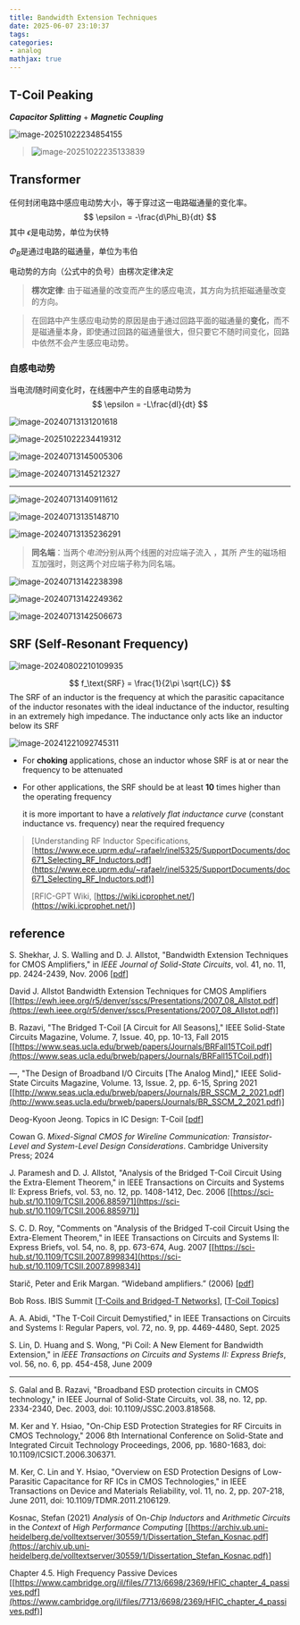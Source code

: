 ```yaml
---
title: Bandwidth Extension Techniques
date: 2025-06-07 23:10:37
tags:
categories:
- analog
mathjax: true
---
```




## T-Coil Peaking

***Capacitor Splitting*** + ***Magnetic Coupling***

![image-20251022234854155](bw-extension/image-20251022234854155.png)

> ![image-20251022235133839](bw-extension/image-20251022235133839.png)





## Transformer

任何封闭电路中感应电动势大小，等于穿过这一电路磁通量的变化率。
$$
\epsilon = -\frac{d\Phi_B}{dt}
$$
其中 $\epsilon$是电动势，单位为伏特

$\Phi_B$是通过电路的磁通量，单位为韦伯

电动势的方向（公式中的负号）由楞次定律决定

> **楞次定律**: 由于磁通量的改变而产生的感应电流，其方向为抗拒磁通量改变的方向。

> 在回路中产生感应电动势的原因是由于通过回路平面的磁通量的**变化**，而不是磁通量本身，即使通过回路的磁通量很大，但只要它不随时间变化，回路中依然不会产生感应电动势。



### 自感电动势

当电流$I$随时间变化时，在线圈中产生的自感电动势为
$$
\epsilon = -L\frac{dI}{dt}
$$


![image-20240713131201618](bw-extension/image-20240713131201618.png)

![image-20251022234419312](bw-extension/image-20251022234419312.png)

![image-20240713145005306](bw-extension/image-20240713145005306.png)

![image-20240713145212327](bw-extension/image-20240713145212327.png)





---

![image-20240713140911612](bw-extension/image-20240713140911612.png)

![image-20240713135148710](bw-extension/image-20240713135148710.png)

![image-20240713135236291](bw-extension/image-20240713135236291.png)

> **同名端**：当两个*电流*分别从两个线圈的对应端子流入 ，其所 产生的磁场相互加强时，则这两个对应端子称为同名端。

![image-20240713142238398](bw-extension/image-20240713142238398.png)

![image-20240713142249362](bw-extension/image-20240713142249362.png)

![image-20240713142506673](bw-extension/image-20240713142506673.png)


## SRF (Self-Resonant Frequency)

![image-20240802210109935](bw-extension/image-20240802210109935.png)


$$
f_\text{SRF} = \frac{1}{2\pi \sqrt{LC}}
$$
The SRF of an inductor is the frequency at which the parasitic capacitance of the inductor resonates with the ideal inductance of the inductor, resulting in an extremely high impedance. The inductance only acts like an inductor below its SRF

![image-20241221092745311](bw-extension/image-20241221092745311.png)

- For **choking** applications, chose an inductor whose SRF is at or near the frequency to be attenuated

- For other applications, the SRF should be at least **10** times higher than the operating frequency

  it is more important to have a *relatively flat inductance curve* (constant inductance vs. frequency) near the required frequency



> [Understanding RF Inductor Specifications, [https://www.ece.uprm.edu/~rafaelr/inel5325/SupportDocuments/doc671_Selecting_RF_Inductors.pdf](https://www.ece.uprm.edu/~rafaelr/inel5325/SupportDocuments/doc671_Selecting_RF_Inductors.pdf)]
>
> [RFIC-GPT Wiki, [https://wiki.icprophet.net/](https://wiki.icprophet.net/)]




## reference

S. Shekhar, J. S. Walling and D. J. Allstot, "Bandwidth Extension Techniques for CMOS Amplifiers," in *IEEE Journal of Solid-State Circuits*, vol. 41, no. 11, pp. 2424-2439, Nov. 2006 [[pdf](https://people.engr.tamu.edu/spalermo/ecen689_oi/2006_passive_bw_extension_techniques_shekhar_jssc.pdf)]

David J. Allstot Bandwidth Extension Techniques for CMOS Amplifiers [[https://ewh.ieee.org/r5/denver/sscs/Presentations/2007_08_Allstot.pdf](https://ewh.ieee.org/r5/denver/sscs/Presentations/2007_08_Allstot.pdf)]

B. Razavi, "The Bridged T-Coil [A Circuit for All Seasons]," IEEE Solid-State Circuits Magazine, Volume. 7, Issue. 40, pp. 10-13, Fall 2015 [[https://www.seas.ucla.edu/brweb/papers/Journals/BRFall15TCoil.pdf](https://www.seas.ucla.edu/brweb/papers/Journals/BRFall15TCoil.pdf)]

—, "The Design of Broadband I/O Circuits [The Analog Mind]," IEEE Solid-State Circuits Magazine, Volume. 13, Issue. 2, pp. 6-15, Spring 2021 [[http://www.seas.ucla.edu/brweb/papers/Journals/BR_SSCM_2_2021.pdf](http://www.seas.ucla.edu/brweb/papers/Journals/BR_SSCM_2_2021.pdf)]

Deog-Kyoon Jeong. Topics in IC Design: T-Coil [[pdf](https://ocw.snu.ac.kr/sites/default/files/NOTE/Lec%2010%20-%20Bandwidth%20Extension%20Techniques.pdf)]

Cowan G. *Mixed-Signal CMOS for Wireline Communication: Transistor-Level and System-Level Design Considerations*. Cambridge University Press; 2024

J. Paramesh and D. J. Allstot, "Analysis of the Bridged T-Coil Circuit Using the Extra-Element Theorem," in IEEE Transactions on Circuits and Systems II: Express Briefs, vol. 53, no. 12, pp. 1408-1412, Dec. 2006 [[https://sci-hub.st/10.1109/TCSII.2006.885971](https://sci-hub.st/10.1109/TCSII.2006.885971)]

S. C. D. Roy, "Comments on "Analysis of the Bridged T-coil Circuit Using the Extra-Element Theorem," in IEEE Transactions on Circuits and Systems II: Express Briefs, vol. 54, no. 8, pp. 673-674, Aug. 2007 [[https://sci-hub.st/10.1109/TCSII.2007.899834](https://sci-hub.st/10.1109/TCSII.2007.899834)]

Starič, Peter and Erik Margan. “Wideband amplifiers.” (2006) [[pdf](https://www-f9.ijs.si/~margan/WBA3_4web/Wideband_Amplifiers_FPRL.pdf)]

Bob Ross. IBIS Summit [[T-Coils and Bridged-T Networks](https://ibis.org/summits/may11/ross2.pdf)], [[T-Coil Topics](https://ibis.org/summits/feb11/ross.pdf)]

A. A. Abidi, "The T-Coil Circuit Demystified," in IEEE Transactions on Circuits and Systems I: Regular Papers, vol. 72, no. 9, pp. 4469-4480, Sept. 2025

S. Lin, D. Huang and S. Wong, "Pi Coil: A New Element for Bandwidth Extension," in *IEEE Transactions on Circuits and Systems II: Express Briefs*, vol. 56, no. 6, pp. 454-458, June 2009

---

S. Galal and B. Razavi, "Broadband ESD protection circuits in CMOS technology," in IEEE Journal of Solid-State Circuits, vol. 38, no. 12, pp. 2334-2340, Dec. 2003, doi: 10.1109/JSSC.2003.818568.

M. Ker and Y. Hsiao, "On-Chip ESD Protection Strategies for RF Circuits in CMOS Technology," 2006 8th International Conference on Solid-State and Integrated Circuit Technology Proceedings, 2006, pp. 1680-1683, doi: 10.1109/ICSICT.2006.306371.

M. Ker, C. Lin and Y. Hsiao, "Overview on ESD Protection Designs of Low-Parasitic Capacitance for RF ICs in CMOS Technologies," in IEEE Transactions on Device and Materials Reliability, vol. 11, no. 2, pp. 207-218, June 2011, doi: 10.1109/TDMR.2011.2106129.

Kosnac, Stefan (2021) *Analysis* of On-*Chip Inductors* and *Arithmetic Circuits* in the *Context* of *High Performance Computing* [[https://archiv.ub.uni-heidelberg.de/volltextserver/30559/1/Dissertation_Stefan_Kosnac.pdf](https://archiv.ub.uni-heidelberg.de/volltextserver/30559/1/Dissertation_Stefan_Kosnac.pdf)]

Chapter 4.5. High Frequency Passive Devices [[https://www.cambridge.org/il/files/7713/6698/2369/HFIC_chapter_4_passives.pdf](https://www.cambridge.org/il/files/7713/6698/2369/HFIC_chapter_4_passives.pdf)]
